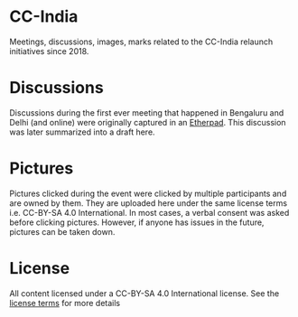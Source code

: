 # CC-India
Meetings, discussions, images, marks related to the CC-India relaunch initiatives since 2018.

# Discussions
Discussions during the first ever meeting that happened in Bengaluru and Delhi (and online) were originally captured in an [Etherpad](https://etherpad.wikimedia.org/p/ccindia1). This discussion was later summarized into a draft here.

# Pictures
Pictures clicked during the event were clicked by multiple participants and are owned by them. They are uploaded here under the same license terms i.e. CC-BY-SA 4.0 International. In most cases, a verbal consent was asked before clicking pictures. However, if anyone has issues in the future, pictures can be taken down.

# License
All content licensed under a CC-BY-SA 4.0 International license. See the [license terms](https://github.com/ofdn/CC-India/blob/master/LICENSE.md) for more details

